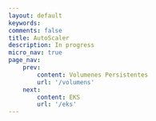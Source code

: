 ```yaml
---
layout: default
keywords:
comments: false
title: AutoScaler
description: In progress
micro_nav: true
page_nav:
    prev:
        content: Volumenes Persistentes
        url: '/volumens'
    next:
        content: EKS
        url: '/eks'
---
```


